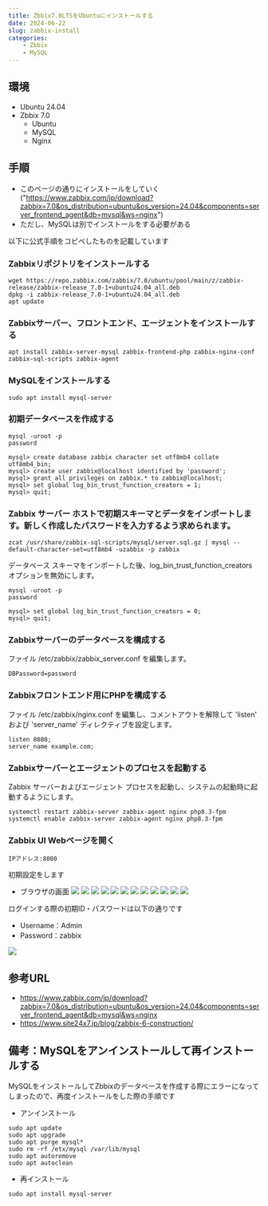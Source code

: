 ```yaml
---
title: Zbbix7.0LTSをUbuntuにインストールする
date: 2024-06-22
slug: zabbix-install
categories:
    - Zbbix
    - MySQL
---
```


## 環境
- Ubuntu 24.04
- Zbbix 7.0
    - Ubuntu
    - MySQL
    - Nginx

## 手順
- このページの通りにインストールをしていく("https://www.zabbix.com/jp/download?zabbix=7.0&os_distribution=ubuntu&os_version=24.04&components=server_frontend_agent&db=mysql&ws=nginx")
- ただし、MySQLは別でインストールをする必要がある

以下に公式手順をコピペしたものを記載しています

### Zabbixリポジトリをインストールする
```
wget https://repo.zabbix.com/zabbix/7.0/ubuntu/pool/main/z/zabbix-release/zabbix-release_7.0-1+ubuntu24.04_all.deb
dpkg -i zabbix-release_7.0-1+ubuntu24.04_all.deb
apt update
```

### Zabbixサーバー、フロントエンド、エージェントをインストールする
```
apt install zabbix-server-mysql zabbix-frontend-php zabbix-nginx-conf zabbix-sql-scripts zabbix-agent
```

### MySQLをインストールする
```
sudo apt install mysql-server
```

### 初期データベースを作成する
```
mysql -uroot -p
password
```
```
mysql> create database zabbix character set utf8mb4 collate utf8mb4_bin;
mysql> create user zabbix@localhost identified by 'password';
mysql> grant all privileges on zabbix.* to zabbix@localhost;
mysql> set global log_bin_trust_function_creators = 1;
mysql> quit;
```

### Zabbix サーバー ホストで初期スキーマとデータをインポートします。新しく作成したパスワードを入力するよう求められます。
```
zcat /usr/share/zabbix-sql-scripts/mysql/server.sql.gz | mysql --default-character-set=utf8mb4 -uzabbix -p zabbix
```

データベース スキーマをインポートした後、log_bin_trust_function_creators オプションを無効にします。
```
mysql -uroot -p
password
```
```
mysql> set global log_bin_trust_function_creators = 0;
mysql> quit;
```

### Zabbixサーバーのデータベースを構成する
ファイル /etc/zabbix/zabbix_server.conf を編集します。
```
DBPassword=password
```

### Zabbixフロントエンド用にPHPを構成する
ファイル /etc/zabbix/nginx.conf を編集し、コメントアウトを解除して 'listen' および 'server_name' ディレクティブを設定します。
```
listen 8080;
server_name example.com;
```

### Zabbixサーバーとエージェントのプロセスを起動する
Zabbix サーバーおよびエージェント プロセスを起動し、システムの起動時に起動するようにします。
```
systemctl restart zabbix-server zabbix-agent nginx php8.3-fpm
systemctl enable zabbix-server zabbix-agent nginx php8.3-fpm
```

### Zabbix UI Webページを開く
```
IPアドレス:8080
```
初期設定をします
- ブラウザの画面
![](01.png)
![](02.png)
![](03.png)
![](04.png)
![](05.png)
![](06.png)
![](07.png)
![](08.png)
![](09.png)
![](10.png)
![](11.png)
![](12.png)

ログインする際の初期ID・パスワードは以下の通りです
- Username：Admin
- Password：zabbix

![](13.png)

## 参考URL
- https://www.zabbix.com/jp/download?zabbix=7.0&os_distribution=ubuntu&os_version=24.04&components=server_frontend_agent&db=mysql&ws=nginx
- https://www.site24x7.jp/blog/zabbix-6-construction/

## 備考：MySQLをアンインストールして再インストールする
MySQLをインストールしてZbbixのデータベースを作成する際にエラーになってしまったので、再度インストールをした際の手順です

- アンインストール
```
sudo apt update
sudo apt upgrade
sudo apt purge mysql*
sudo rm -rf /etx/mysql /var/lib/mysql
sudo apt autoremove
sudo apt autoclean
```

- 再インストール
```
sudo apt install mysql-server
```